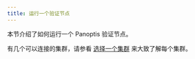 ```yaml
---
title: 运行一个验证节点
---
```


本节介绍了如何运行一个 Panoptis 验证节点。

有几个可以连接的集群，请参看 [选择一个集群](cli/choose-a-cluster.md) 来大致了解每个集群。
